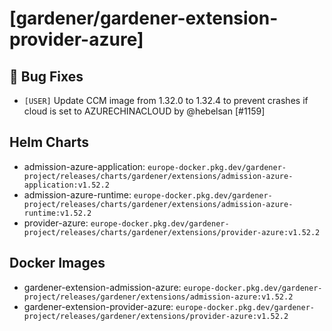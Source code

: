 # [gardener/gardener-extension-provider-azure]

## 🐛 Bug Fixes

- `[USER]` Update CCM image from 1.32.0 to 1.32.4 to prevent crashes if cloud is set to AZURECHINACLOUD by @hebelsan [#1159]

## Helm Charts
- admission-azure-application: `europe-docker.pkg.dev/gardener-project/releases/charts/gardener/extensions/admission-azure-application:v1.52.2`
- admission-azure-runtime: `europe-docker.pkg.dev/gardener-project/releases/charts/gardener/extensions/admission-azure-runtime:v1.52.2`
- provider-azure: `europe-docker.pkg.dev/gardener-project/releases/charts/gardener/extensions/provider-azure:v1.52.2`
## Docker Images
- gardener-extension-admission-azure: `europe-docker.pkg.dev/gardener-project/releases/gardener/extensions/admission-azure:v1.52.2`
- gardener-extension-provider-azure: `europe-docker.pkg.dev/gardener-project/releases/gardener/extensions/provider-azure:v1.52.2`
